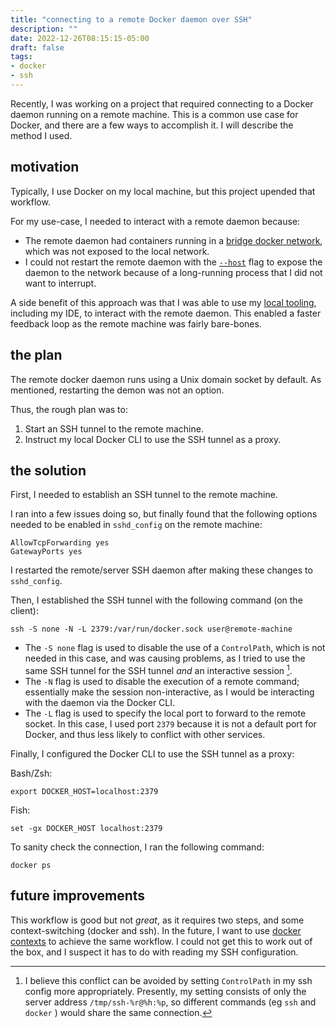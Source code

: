 ```yaml
---
title: "connecting to a remote Docker daemon over SSH"
description: ""
date: 2022-12-26T08:15:15-05:00
draft: false
tags:
- docker
- ssh
---
```


Recently, I was working on a project that required connecting to a Docker daemon running on a remote machine. 
This is a common use case for Docker, and there are a few ways to accomplish it. I will describe the method I used.

## motivation
Typically, I use Docker on my local machine, but this project upended that workflow. 

For my use-case, I needed to interact with a remote daemon because:
* The remote daemon had containers running in a [bridge docker network](https://docs.docker.com/network/bridge/), which was not exposed to the local network.
* I could not restart the remote daemon with the [`--host`](https://docs.docker.com/config/daemon/) flag to expose the daemon to the network because of a long-running process that I did not want to interrupt.

A side benefit of this approach was that I was able to use my [local tooling](/posts/docker-fish-abbreviations/), including my IDE, to interact with the remote daemon. This enabled a faster feedback loop as the remote machine was fairly bare-bones.

## the plan
The remote docker daemon runs using a Unix domain socket by default. As mentioned, restarting the demon was not an option.

Thus, the rough plan was to:
1. Start an SSH tunnel to the remote machine.
2. Instruct my local Docker CLI to use the SSH tunnel as a proxy. 

## the solution
First, I needed to establish an SSH tunnel to the remote machine. 

I ran into a few issues doing so, but finally found that the following options needed to be enabled in `sshd_config` on the remote machine:

```shell
AllowTcpForwarding yes
GatewayPorts yes
```
I restarted the remote/server SSH daemon after making these changes to `sshd_config`.

Then, I established the SSH tunnel with the following command (on the client):

```shell
ssh -S none -N -L 2379:/var/run/docker.sock user@remote-machine
```
* The `-S none` flag is used to disable the use of a `ControlPath`, which is not needed in this case, and was causing problems, as I tried to use the same SSH tunnel for the SSH tunnel _and_ an interactive session [^1].
* The `-N` flag is used to disable the execution of a remote command; essentially make the session non-interactive, as I would be interacting with the daemon via the Docker CLI.
* The `-L` flag is used to specify the local port to forward to the remote socket. In this case, I used port `2379` because it is not a default port for Docker, and thus less likely to conflict with other services.

Finally, I configured the Docker CLI to use the SSH tunnel as a proxy:

Bash/Zsh:
```shell
export DOCKER_HOST=localhost:2379
```

Fish:
```shell
set -gx DOCKER_HOST localhost:2379
```

To sanity check the connection, I ran the following command:

```shell
docker ps
```

## future improvements
This workflow is good but not *great*, as it requires two steps, and some context-switching (docker and ssh).
In the future, I want to use [docker contexts](https://docs.docker.com/engine/security/protect-access/) to achieve the same workflow. I could not get this to work out of the box, and I suspect it has to do with reading my SSH configuration.

[^1]: I believe this conflict can be avoided by setting `ControlPath` in my ssh config more appropriately. Presently, my setting consists of only the server address `/tmp/ssh-%r@%h:%p`, so different commands (eg `ssh` and `docker` ) would share the same connection.
